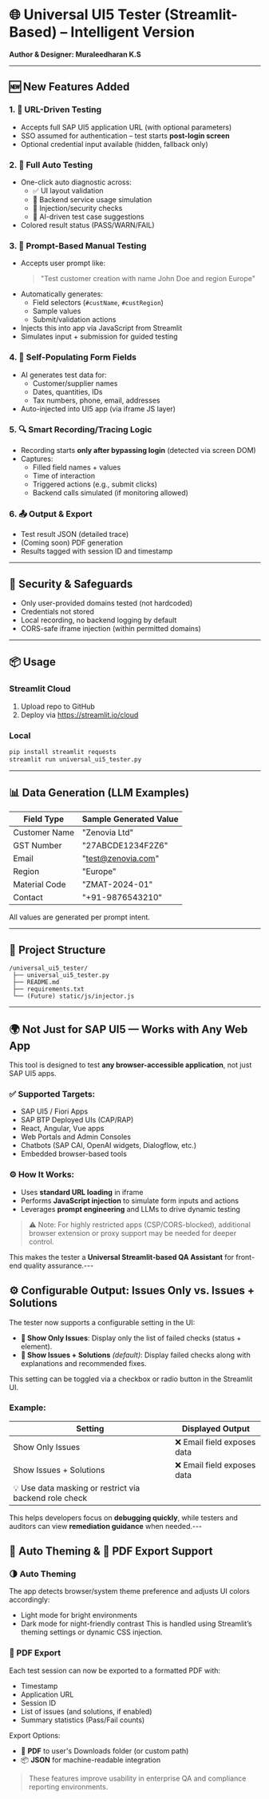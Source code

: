 # 🌐 Universal UI5 Tester (Streamlit-Based) – Intelligent Version

**Author & Designer: Muraleedharan K.S**

---

## 🆕 New Features Added

### 1. 🔗 URL-Driven Testing
- Accepts full SAP UI5 application URL (with optional parameters)
- SSO assumed for authentication – test starts **post-login screen**
- Optional credential input available (hidden, fallback only)

### 2. 🚀 Full Auto Testing
- One-click auto diagnostic across:
  - ✅ UI layout validation
  - 📡 Backend service usage simulation
  - 🔐 Injection/security checks
  - 🤖 AI-driven test case suggestions
- Colored result status (PASS/WARN/FAIL)

### 3. 💬 Prompt-Based Manual Testing
- Accepts user prompt like:
  > "Test customer creation with name John Doe and region Europe"
- Automatically generates:
  - Field selectors (`#custName`, `#custRegion`)
  - Sample values
  - Submit/validation actions
- Injects this into app via JavaScript from Streamlit
- Simulates input + submission for guided testing

### 4. 🧠 Self-Populating Form Fields
- AI generates test data for:
  - Customer/supplier names
  - Dates, quantities, IDs
  - Tax numbers, phone, email, addresses
- Auto-injected into UI5 app (via iframe JS layer)

### 5. 🔍 Smart Recording/Tracing Logic
- Recording starts **only after bypassing login** (detected via screen DOM)
- Captures:
  - Filled field names + values
  - Time of interaction
  - Triggered actions (e.g., submit clicks)
  - Backend calls simulated (if monitoring allowed)

### 6. 📤 Output & Export
- Test result JSON (detailed trace)
- (Coming soon) PDF generation
- Results tagged with session ID and timestamp

---

## 🔐 Security & Safeguards

- Only user-provided domains tested (not hardcoded)
- Credentials not stored
- Local recording, no backend logging by default
- CORS-safe iframe injection (within permitted domains)

---

## 📦 Usage

### Streamlit Cloud

1. Upload repo to GitHub
2. Deploy via https://streamlit.io/cloud

### Local

```bash
pip install streamlit requests
streamlit run universal_ui5_tester.py
```

---

## 📊 Data Generation (LLM Examples)

| Field Type | Sample Generated Value |
|------------|------------------------|
| Customer Name | "Zenovia Ltd" |
| GST Number | "27ABCDE1234F2Z6" |
| Email | "test@zenovia.com" |
| Region | "Europe" |
| Material Code | "ZMAT-2024-01" |
| Contact | "+91-9876543210" |

All values are generated per prompt intent.

---

## 📁 Project Structure

```
/universal_ui5_tester/
 ├── universal_ui5_tester.py
 ├── README.md
 ├── requirements.txt
 └── (Future) static/js/injector.js
```

------

## 🌍 Not Just for SAP UI5 — Works with Any Web App

This tool is designed to test **any browser-accessible application**, not just SAP UI5 apps.

### ✅ Supported Targets:
- SAP UI5 / Fiori Apps
- SAP BTP Deployed UIs (CAP/RAP)
- React, Angular, Vue apps
- Web Portals and Admin Consoles
- Chatbots (SAP CAI, OpenAI widgets, Dialogflow, etc.)
- Embedded browser-based tools

### ⚙️ How It Works:
- Uses **standard URL loading** in iframe
- Performs **JavaScript injection** to simulate form inputs and actions
- Leverages **prompt engineering** and LLMs to drive dynamic testing

> ⚠️ Note: For highly restricted apps (CSP/CORS-blocked), additional browser extension or proxy support may be needed for deeper control.

This makes the tester a **Universal Streamlit-based QA Assistant** for front-end quality assurance.---

## ⚙️ Configurable Output: Issues Only vs. Issues + Solutions

The tester now supports a configurable setting in the UI:

- **🔘 Show Only Issues**: Display only the list of failed checks (status + element).
- **🔘 Show Issues + Solutions** *(default)*: Display failed checks along with explanations and recommended fixes.

This setting can be toggled via a checkbox or radio button in the Streamlit UI.

### Example:

| Setting | Displayed Output |
|--------|------------------|
| Show Only Issues | ❌ Email field exposes data |
| Show Issues + Solutions | ❌ Email field exposes data  
💡 Use data masking or restrict via backend role check |

This helps developers focus on **debugging quickly**, while testers and auditors can view **remediation guidance** when needed.---

## 🎨 Auto Theming & 🧾 PDF Export Support

### 🌗 Auto Theming
The app detects browser/system theme preference and adjusts UI colors accordingly:
- Light mode for bright environments
- Dark mode for night-friendly contrast
This is handled using Streamlit’s theming settings or dynamic CSS injection.

### 🧾 PDF Export
Each test session can now be exported to a formatted PDF with:
- Timestamp
- Application URL
- Session ID
- List of issues (and solutions, if enabled)
- Summary statistics (Pass/Fail counts)

Export Options:
- 📄 **PDF** to user's Downloads folder (or custom path)
- 📦 **JSON** for machine-readable integration

> These features improve usability in enterprise QA and compliance reporting environments.